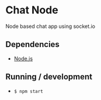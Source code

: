 # Chat Node

Node based chat app using socket.io

## Dependencies

* [Node.js](https://nodejs.org)

## Running / development

* `$ npm start`
